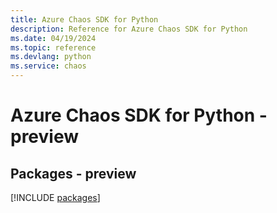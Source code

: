 ```yaml
---
title: Azure Chaos SDK for Python
description: Reference for Azure Chaos SDK for Python
ms.date: 04/19/2024
ms.topic: reference
ms.devlang: python
ms.service: chaos
---
```

# Azure Chaos SDK for Python - preview
## Packages - preview
[!INCLUDE [packages](chaos-index.md)]